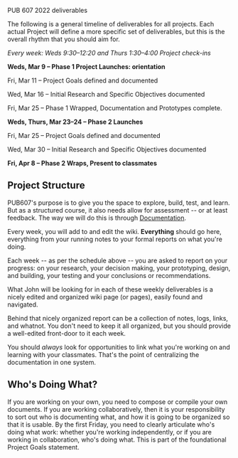 PUB 607 2022 deliverables

The following is a general timeline of deliverables for all projects. Each actual Project will define a more specific set of deliverables, but this is the overall rhythm that you should aim for.

*Every week: Weds 9:30–12:20 and Thurs 1:30–4:00 Project check-ins*


**Weds, Mar 9 – Phase 1 Project Launches: orientation**

Fri, Mar 11 – Project Goals defined and documented

Wed, Mar 16 – Initial Research and Specific Objectives documented

Fri, Mar 25 – Phase 1 Wrapped, Documentation and Prototypes complete.

**Weds, Thurs, Mar 23–24 – Phase 2 Launches**

Fri, Mar 25 – Project Goals defined and documented

Wed, Mar 30 – Initial Research and Specific Objectives documented

**Fri, Apr 8 – Phase 2 Wraps, Present to classmates**


## Project Structure

PUB607's purpose is to give you the space to explore, build, test, and learn. But as a structured course, it also needs allow for assessment -- or at least feedback. The way we will do this is through [Documentation]().

Every week, you will add to and edit the wiki. **Everything** should go here, everything from your running notes to your formal reports on what you're doing.

Each week -- as per the schedule above -- you are asked to report on your progress: on your research, your decision making, your prototyping, design, and building, your testing and your conclusions or recommendations. 

What John will be looking for in each of these weekly deliverables is a nicely edited and organized wiki page (or pages), easily found and navigated. 

Behind that nicely organized report can be a collection of notes, logs, links, and whatnot. You don't need to keep it all organized, but you should provide a well-edited front-door to it each week.

You should *always* look for opportunities to link what you're working on and learning with your classmates. That's the point of centralizing the documentation in one system.

## Who's Doing What?

If you are working on your own, you need to compose or compile your own documents. If you are working collaboratively, then it is your responsibility to sort out who is documenting what, and how it is going to be organized so that it is usable. By the first Friday, you need to clearly articulate who's doing what work: whether you're working independently, or if you are working in collaboration, who's doing what. This is part of the foundational Project Goals statement.
